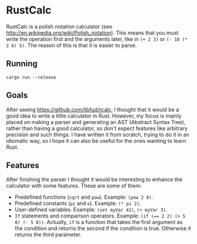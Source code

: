 RustCalc
========

RustCalc is a polish notation calculator (see http://en.wikipedia.org/wiki/Polish_notation). This means that you must write the operation first and the arguments later, like in `(+ 2 3)` or `(- 10 (* 2 6) 5)`. The reason of this is that it is easier to parse.

## Running

`cargo run --release`

## Goals

After seeing https://github.com/libfud/rcalc, I thought that it would be a good idea to write a little calculator in Rust. However, my focus is mainly placed on making a parser and generating an AST (Abstract Syntax Tree), rather than having a good calculator, so don't expect features like arbitrary precision and such things. I have written it from scratch, trying to do it in an idiomatic way, so I hope it can also be useful for the ones wanting to learn Rust.

## Features

After finishing the parser I thought it would be interesting to enhance the calculator with some features. These are some of them:

* Predefined functions (`sqrt` and `pow`). Example: `(pow 2 8)`.
* Predefined constants (`pi` and `e`). Example: `(* pi 2)`.
* User-defined variables. Example: `(set myVar 42)`, `(+ myVar 3)`.
* `If` statements and comparison operators. Example: `(if (== 2 2) (+ 5 8) (- 5 8))`. Actually, `if` is a function that takes the first argument as the condition and returns the second if the condition is true. Otherwise it returns the third parameter.